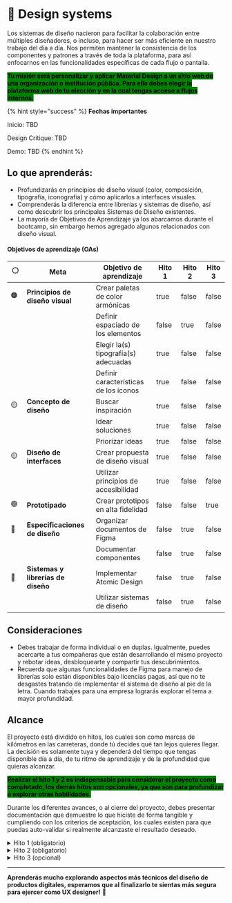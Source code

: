 # 🦄 Design systems

Los sistemas de diseño nacieron para facilitar la colaboración entre múltiples diseñadores, o incluso, para hacer ser más eficiente en nuestro trabajo del día a día. Nos permiten mantener la consistencia de los componentes y patrones a través de toda la plataforma, para así enfocarnos en las funcionalidades específicas de cada flujo o pantalla.

<mark style="background-color:green;">**Tu misión será personalizar y aplicar Material Design a un sitio web de una organización o institución pública. Para ello debes elegir la plataforma web de tu elección y en la cual tengas acceso a flujos internos.**</mark>

{% hint style="success" %}
**Fechas importantes**

Inicio: TBD

Design Critique: TBD

Demo: TBD
{% endhint %}



## Lo que aprenderás:

* Profundizarás en principios de diseño visual (color, composición, tipografía, iconografía) y cómo aplicarlos a interfaces visuales.
* Comprenderás la diferencia entre librerías y sistemas de diseño, así como descubrir los principales Sistemas de Diseño existentes.
* La mayoría de Objetivos de Aprendizaje ya los abarcamos durante el bootcamp, sin embargo hemos agregado algunos relacionados con diseño visual.

#### Objetivos de aprendizaje (OAs)

<table><thead><tr><th width="63">⚪️</th><th width="227">Meta</th><th width="226">Objetivo de aprendizaje</th><th width="81" data-type="checkbox">Hito 1</th><th width="81" data-type="checkbox">Hito 2</th><th data-type="checkbox">Hito 3</th></tr></thead><tbody><tr><td><span data-gb-custom-inline data-tag="emoji" data-code="1f7e0">🟠</span></td><td><strong>Principios de diseño visual</strong></td><td>Crear paletas de color armónicas</td><td>true</td><td>false</td><td>false</td></tr><tr><td></td><td></td><td>Definir espaciado de los elementos</td><td>false</td><td>true</td><td>false</td></tr><tr><td></td><td></td><td>Elegir la(s) tipografía(s) adecuadas</td><td>true</td><td>false</td><td>false</td></tr><tr><td></td><td></td><td>Definir características de los íconos</td><td>true</td><td>false</td><td>false</td></tr><tr><td>🟡</td><td><strong>Concepto de diseño</strong></td><td>Buscar inspiración</td><td>true</td><td>false</td><td>false</td></tr><tr><td></td><td></td><td>Idear soluciones</td><td>true</td><td>false</td><td>false</td></tr><tr><td></td><td></td><td>Priorizar ideas</td><td>true</td><td>false</td><td>false</td></tr><tr><td>🟡</td><td><strong>Diseño de interfaces</strong></td><td>Crear propuesta de diseño visual</td><td>true</td><td>false</td><td>false</td></tr><tr><td></td><td></td><td>Utilizar principios de accesibilidad</td><td>true</td><td>false</td><td>false</td></tr><tr><td>🟢</td><td><strong>Prototipado</strong></td><td>Crear prototipos en alta fidelidad</td><td>false</td><td>false</td><td>true</td></tr><tr><td>🔵</td><td><strong>Especificaciones de diseño</strong></td><td>Organizar documentos de Figma</td><td>false</td><td>true</td><td>false</td></tr><tr><td></td><td></td><td>Documentar componentes</td><td>false</td><td>true</td><td>false</td></tr><tr><td>🔵</td><td><strong>Sistemas y librerías de diseño</strong></td><td>Implementar Atomic Design</td><td>false</td><td>true</td><td>false</td></tr><tr><td></td><td></td><td>Utilizar sistemas de diseño</td><td>false</td><td>true</td><td>false</td></tr></tbody></table>



## Consideraciones

* Debes trabajar de forma individual o en duplas. Igualmente, puedes acercarte a tus compañeras que están desarrollando el mismo proyecto y rebotar ideas, desbloquearte y compartir tus descubrimientos.
* Recuerda que algunas funcionalidades de Figma para manejo de librerías solo están disponibles bajo licencias pagas, así que no te desgastes tratando de implementar el sistema de diseño al pie de la letra. Cuando trabajes para una empresa lograrás explorar el tema a mayor profundidad.



## Alcance

El proyecto está dividido en hitos, los cuales son como marcas de kilómetros en las carreteras, donde tú decides qué tan lejos quieres llegar. La decisión es solamente tuya y dependerá del tiempo que tengas disponible día a día, de tu ritmo de aprendizaje y de la profundidad que quieras alcanzar.

<mark style="background-color:green;">**Realizar el hito 1 y 2 es indispensable para considerar el proyecto como completado, los demás hitos son opcionales, ya que son para profundizar o explorar otras habilidades.**</mark>

Durante los diferentes avances, o al cierre del proyecto, debes presentar documentación que demuestre lo que hiciste de forma tangible y cumpliendo con los criterios de aceptación, los cuales existen para que puedas auto-validar si realmente alcanzaste el resultado deseado.

<details>

<summary>Hito 1 (obligatorio)</summary>

El primer hito consiste en definir las bases del sistema de diseño para la plataforma web que hayas seleccionado.

**Criterios de aceptación:**

* _Moodboard_ de inspiración para definir la guía de marca.
* Guía de marca donde se defina la paleta de colores primarios y secundarios, tipografía(s) e iconografía. Asegúrate de validar que los colores sean accesibles.
* Inventario de componentes de la plataforma actual, es decir, un listado de los principales componentes y patrones. Por ejemplo, es posible que encuentres dos formas diferentes de seleccionar una fecha, mapea estas inconsistencias así como los elementos más utilizados en la plataforma.
* Especificaciones de UI utilizando principios de Atomic Design, acá es donde implementarás la guía de marca en la interfaz visual.

</details>

<details>

<summary>Hito 2 (obligatorio)</summary>

Una vez tengas claro el diseño visual que quieres darle a la plataforma, es hora de sistematizarlo e implementarlo.

**Criterios de aceptación:**

* Presentación donde expliques las principales diferencias entre un Sistema de Diseño y una librería, así como un breve resumen de los diferentes sistemas de diseño más utilizados en la industria en este momento.
* Documento de Figma con la librería de componentes de Material Design, personalizado según lo que definiste en el hito anterior. Acuérdate de incluir la documentación de los componentes (casos de uso).
* Rediseño de las principales pantallas de la plataforma, en la que puedas ejemplificar cómo se utilizaría el sistema de diseño.
* Documento de Figma con capas y elementos organizados, utilizando una nomenclatura estándar. Por ejemplo: botón principal, botón secundario, dropdown, etc.&#x20;

</details>

<details>

<summary>Hito 3 (opcional)</summary>

Ahora con todos los ingredientes listos puedes dedicarte a crear un prototipo donde pongas en práctica los diferentes elementos y componentes!

**Criterios de aceptación:**

* Prototipo navegable en alta fidelidad (texto real, imágenes, colores e íconos), incluyendo componentes reutilizables debidamente implementados desde la librería.

</details>

***

**Aprenderás mucho explorando aspectos más técnicos del diseño de productos digitales, esperamos que al finalizarlo te sientas más segura para ejercer como UX designer!** :unicorn:

